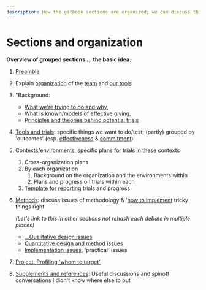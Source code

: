 ```yaml
---
description: How the gitbook sections are organized; we can discuss this
---
```


# Sections and organization

**Overview of grouped sections ... the basic idea:**

1. [Preamble](../)
2. Explain [organization](sections-and-organization.md) of the [team](our-team-and-resources/) and [our tools](https://github.com/daaronr/effective\_giving\_market\_testing/tree/76fd750340efe8794ed505cc87e8e0905ddeb98e/organization-and-overview/how-this-gitbook-works/README.md)
3. "Background:
   * [What we're trying to do and why](broken-reference/),
   * [What is known/models of effective giving](../background/models-theories-psychological-norms.md),
   * P[rinciples and theories behind potential trials](../background/tools-and-trials-overview/tools-interventions-principles.md)
4. [Tools and trials](broken-reference/): specific things we want to do/test; (partly) grouped by 'outcomes' (esp. [effectiveness](broken-reference/) & [commitment](broken-reference/))
5. Contexts/environments, specific plans for trials in these contexts
   1. Cross-organization plans
   2. By each organization
      1. Background on the organization and the environments within
      2. Plans and progress on trials within each
   3. T[emplate for reporting](../contexts-environments-plans-tests/trial-reporting-template.md#concise-reporting-template) trials and progress
6.  [Methods](broken-reference/): discuss issues of methodology & '[how to implement](https://github.com/daaronr/effective\_giving\_market\_testing/tree/76fd750340efe8794ed505cc87e8e0905ddeb98e/contexts-and-environments-for-testing/implementation-and-collecting-data-issues/README.md) tricky things right'

    _(Let's link to this in other sections not rehash each debate in multiple places)_

    * \_\_[Qualitative design issues](../methodological-discussion/qualitative-design-issues.md)
    * [Quantitative design and method issues](../methodological-discussion/experimental-design-methods-issues.md)
    * [Implementation issues](../methodological-discussion/implementation-and-collecting-data-issues/), 'practical' issues
7. [Project: Profiling 'whom to target'](broken-reference)
8. [Supplements and references](broken-reference/): Useful discussions and spinoff conversations I didn't know where else to put

